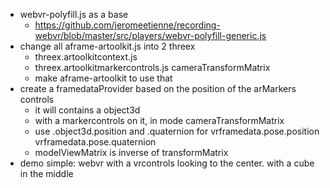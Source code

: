 - webvr-polyfill.js as a base
  - https://github.com/jeromeetienne/recording-webvr/blob/master/src/players/webvr-polyfill-generic.js
- change all aframe-artoolkit.js into 2 threex
  - threex.artoolkitcontext.js
  - threex.artoolkitmarkercontrols.js cameraTransformMatrix
  - make aframe-artoolkit to use that
- create a framedataProvider based on the position of the arMarkers controls
  - it will contains a object3d
  - with a markercontrols on it, in mode cameraTransformMatrix
  - use .object3d.position and .quaternion for vrframedata.pose.position vrframedata.pose.quaternion
  - modelViewMatrix is inverse of transformMatrix
- demo simple: webvr with a vrcontrols looking to the center. with a cube in the middle
